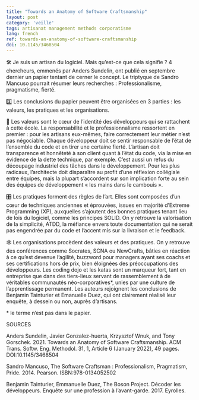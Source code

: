 ```yaml
---
title: "Towards an Anatomy of Software Craftsmanship"
layout: post
category: 'veille'
tags: artisanat management methods corporatisme
lang: french
ref: towards-an-anatomy-of-software-craftsmanship
doi: 10.1145/3468504
---
```


🛠️ Je suis un artisan du logiciel. Mais qu’est-ce que cela signifie ? 4 chercheurs, emmenés par Anders Sundelin, ont publié en septembre dernier un papier tentant de cerner le concept. Le triptyque de Sandro Mancuso pourrait résumer leurs recherches : Professionalisme, pragmatisme, fierté.  
  
3️⃣ Les conclusions du papier peuvent être organisées en 3 parties : les valeurs, les pratiques et les organisations.  
  
🧭 Les valeurs sont le cœur de l’identité des développeurs qui se rattachent à cette école. La responsabilité et le professionnalisme ressortent en premier : pour les artisans eux-mêmes, faire correctement leur métier n’est pas négociable. Chaque développeur doit se sentir responsable de l’état de l’ensemble du code et en tirer une certaine fierté. L’artisan doit transparence et honnêteté à son client quant à l’état du code, via la mise en évidence de la dette technique, par exemple. C’est aussi un refus du découpage industriel des tâches dans le développement. Pour les plus radicaux, l’architecte doit disparaître au profit d’une réflexion collégiale entre équipes, mais la plupart s’accordent sur son implication forte au sein des équipes de développement « les mains dans le cambouis ».  
  
🎛️ Les pratiques forment des règles de l’art. Elles sont composées d’un cœur de techniques anciennes et éprouvées, issues en majorité d’Extreme Programming (XP), auxquelles s’ajoutent des bonnes pratiques tenant lieu de lois du logiciel, comme les principes SOLID. On y retrouve la valorisation de la simplicité, ATDD, la méfiance envers toute documentation qui ne serait pas engendrée par du code et l’accent mis sur la livraison et le feedback.  
  
🕸️ Les organisations procèdent des valeurs et des pratiques. On y retrouve des conférences comme Socrates, SCNA ou NewCrafts, bâties en réaction à ce qu’est devenue l’agilité, buzzword pour managers ayant ses coachs et ses certifications hors de prix, bien éloignées des préoccupations des développeurs. Les coding dojo et les katas sont un marqueur fort, tant en entreprise que dans des tiers-lieux servant de rassemblement à de véritables communautés néo-corporatives\*, unies par une culture de l’apprentissage permanent. Les auteurs rejoignent les conclusions de Benjamin Tainturier et Emanuelle Duez, qui ont clairement réalisé leur enquête, à dessein ou non, auprès d’artisans.  
  
\* le terme n’est pas dans le papier.  

SOURCES  
  
Anders Sundelin, Javier Gonzalez-huerta, Krzysztof Wnuk, and Tony Gorschek. 2021. Towards an Anatomy of Software Craftsmanship. ACM Trans. Softw. Eng. Methodol. 31, 1, Article 6 (January 2022), 49 pages. DOI:10.1145/3468504 
  
Sandro Mancuso, The Software Craftsman : Professionalism, Pragmatism, Pride. 2014. Pearson. ISBN:978-0134052502  
  
Benjamin Tainturier, Emmanuelle Duez, The Boson Project. Décoder les développeurs. Enquête sur une profession à l’avant-garde. 2017. Eyrolles.